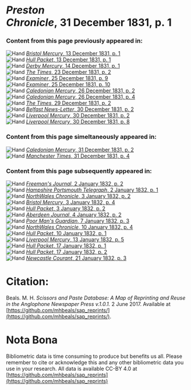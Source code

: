 # *Preston Chronicle*, 31 December 1831, p. 1  
  
### Content from this page previously appeared in:  
![Hand](http://scissorsandpaste.net/wp-content/uploads/2017/06/smallhandpointer.png) [*Bristol Mercury*, 13 December 1831, p. 1](https://mhbeals.github.io/sap_html/Bristol-Mercury/Bristol-Mercury-13-December-1831-p-1)  
![Hand](http://scissorsandpaste.net/wp-content/uploads/2017/06/smallhandpointer.png) [*Hull Packet*, 13 December 1831, p. 1](https://mhbeals.github.io/sap_html/Hull-Packet/Hull-Packet-13-December-1831-p-1)  
![Hand](http://scissorsandpaste.net/wp-content/uploads/2017/06/smallhandpointer.png) [*Derby Mercury*, 14 December 1831, p. 1](https://mhbeals.github.io/sap_html/Derby-Mercury/Derby-Mercury-14-December-1831-p-1)  
![Hand](http://scissorsandpaste.net/wp-content/uploads/2017/06/smallhandpointer.png) [*The Times*, 23 December 1831, p. 2](https://mhbeals.github.io/sap_html/The-Times/The-Times-23-December-1831-p-2)  
![Hand](http://scissorsandpaste.net/wp-content/uploads/2017/06/smallhandpointer.png) [*Examiner*, 25 December 1831, p. 9](https://mhbeals.github.io/sap_html/Examiner/Examiner-25-December-1831-p-9)  
![Hand](http://scissorsandpaste.net/wp-content/uploads/2017/06/smallhandpointer.png) [*Examiner*, 25 December 1831, p. 10](https://mhbeals.github.io/sap_html/Examiner/Examiner-25-December-1831-p-10)  
![Hand](http://scissorsandpaste.net/wp-content/uploads/2017/06/smallhandpointer.png) [*Caledonian Mercury*, 26 December 1831, p. 2](https://mhbeals.github.io/sap_html/Caledonian-Mercury/Caledonian-Mercury-26-December-1831-p-2)  
![Hand](http://scissorsandpaste.net/wp-content/uploads/2017/06/smallhandpointer.png) [*Caledonian Mercury*, 26 December 1831, p. 4](https://mhbeals.github.io/sap_html/Caledonian-Mercury/Caledonian-Mercury-26-December-1831-p-4)  
![Hand](http://scissorsandpaste.net/wp-content/uploads/2017/06/smallhandpointer.png) [*The Times*, 29 December 1831, p. 2](https://mhbeals.github.io/sap_html/The-Times/The-Times-29-December-1831-p-2)  
![Hand](http://scissorsandpaste.net/wp-content/uploads/2017/06/smallhandpointer.png) [*Belfast News-Letter*, 30 December 1831, p. 2](https://mhbeals.github.io/sap_html/Belfast-News-Letter/Belfast-News-Letter-30-December-1831-p-2)  
![Hand](http://scissorsandpaste.net/wp-content/uploads/2017/06/smallhandpointer.png) [*Liverpool Mercury*, 30 December 1831, p. 2](https://mhbeals.github.io/sap_html/Liverpool-Mercury/Liverpool-Mercury-30-December-1831-p-2)  
![Hand](http://scissorsandpaste.net/wp-content/uploads/2017/06/smallhandpointer.png) [*Liverpool Mercury*, 30 December 1831, p. 8](https://mhbeals.github.io/sap_html/Liverpool-Mercury/Liverpool-Mercury-30-December-1831-p-8)  
  
### Content from this page simeltaneously appeared in:  
![Hand](http://scissorsandpaste.net/wp-content/uploads/2017/06/smallhandpointer.png) [*Caledonian Mercury*, 31 December 1831, p. 2](https://mhbeals.github.io/sap_html/Caledonian-Mercury/Caledonian-Mercury-31-December-1831-p-2)  
![Hand](http://scissorsandpaste.net/wp-content/uploads/2017/06/smallhandpointer.png) [*Manchester Times*, 31 December 1831, p. 4](https://mhbeals.github.io/sap_html/Manchester-Times/Manchester-Times-31-December-1831-p-4)  
  
### Content from this page subsequently appeared in:  
![Hand](http://scissorsandpaste.net/wp-content/uploads/2017/06/smallhandpointer.png) [*Freeman's Journal*, 2 January 1832, p. 2](https://mhbeals.github.io/sap_html/Freeman's-Journal/Freeman's-Journal-2-January-1832-p-2)  
![Hand](http://scissorsandpaste.net/wp-content/uploads/2017/06/smallhandpointer.png) [*Hampshire Portsmouth Telegraph*, 2 January 1832, p. 1](https://mhbeals.github.io/sap_html/Hampshire-Portsmouth-Telegraph/Hampshire-Portsmouth-Telegraph-2-January-1832-p-1)  
![Hand](http://scissorsandpaste.net/wp-content/uploads/2017/06/smallhandpointer.png) [*NorthWales Chronicle*, 3 January 1832, p. 2](https://mhbeals.github.io/sap_html/NorthWales-Chronicle/NorthWales-Chronicle-3-January-1832-p-2)  
![Hand](http://scissorsandpaste.net/wp-content/uploads/2017/06/smallhandpointer.png) [*Bristol Mercury*, 3 January 1832, p. 4](https://mhbeals.github.io/sap_html/Bristol-Mercury/Bristol-Mercury-3-January-1832-p-4)  
![Hand](http://scissorsandpaste.net/wp-content/uploads/2017/06/smallhandpointer.png) [*Hull Packet*, 3 January 1832, p. 2](https://mhbeals.github.io/sap_html/Hull-Packet/Hull-Packet-3-January-1832-p-2)  
![Hand](http://scissorsandpaste.net/wp-content/uploads/2017/06/smallhandpointer.png) [*Aberdeen Journal*, 4 January 1832, p. 2](https://mhbeals.github.io/sap_html/Aberdeen-Journal/Aberdeen-Journal-4-January-1832-p-2)  
![Hand](http://scissorsandpaste.net/wp-content/uploads/2017/06/smallhandpointer.png) [*Poor Man's Guardian*, 7 January 1832, p. 3](https://mhbeals.github.io/sap_html/Poor-Man's-Guardian/Poor-Man's-Guardian-7-January-1832-p-3)  
![Hand](http://scissorsandpaste.net/wp-content/uploads/2017/06/smallhandpointer.png) [*NorthWales Chronicle*, 10 January 1832, p. 4](https://mhbeals.github.io/sap_html/NorthWales-Chronicle/NorthWales-Chronicle-10-January-1832-p-4)  
![Hand](http://scissorsandpaste.net/wp-content/uploads/2017/06/smallhandpointer.png) [*Hull Packet*, 10 January 1832, p. 1](https://mhbeals.github.io/sap_html/Hull-Packet/Hull-Packet-10-January-1832-p-1)  
![Hand](http://scissorsandpaste.net/wp-content/uploads/2017/06/smallhandpointer.png) [*Liverpool Mercury*, 13 January 1832, p. 5](https://mhbeals.github.io/sap_html/Liverpool-Mercury/Liverpool-Mercury-13-January-1832-p-5)  
![Hand](http://scissorsandpaste.net/wp-content/uploads/2017/06/smallhandpointer.png) [*Hull Packet*, 17 January 1832, p. 1](https://mhbeals.github.io/sap_html/Hull-Packet/Hull-Packet-17-January-1832-p-1)  
![Hand](http://scissorsandpaste.net/wp-content/uploads/2017/06/smallhandpointer.png) [*Hull Packet*, 17 January 1832, p. 2](https://mhbeals.github.io/sap_html/Hull-Packet/Hull-Packet-17-January-1832-p-2)  
![Hand](http://scissorsandpaste.net/wp-content/uploads/2017/06/smallhandpointer.png) [*Newcastle Courant*, 21 January 1832, p. 3](https://mhbeals.github.io/sap_html/Newcastle-Courant/Newcastle-Courant-21-January-1832-p-3)  


# Citation: 

Beals. M. H. *Scissors and Paste Database: A Map of Reprinting and Reuse in the Anglophone Newspaper Press v.1.0.1.* 2 June 2017. Available at [https://github.com/mhbeals/sap_reprints/](https://github.com/mhbeals/sap_reprints/). 

# Nota Bona

Bibliometric data is time consuming to produce but benefits us all. Please remember to cite or acknowledge this and any other bibliometric data you use in your research. All data is available CC-BY 4.0 at [https://github.com/mhbeals/sap_reprints](https://github.com/mhbeals/sap_reprints)